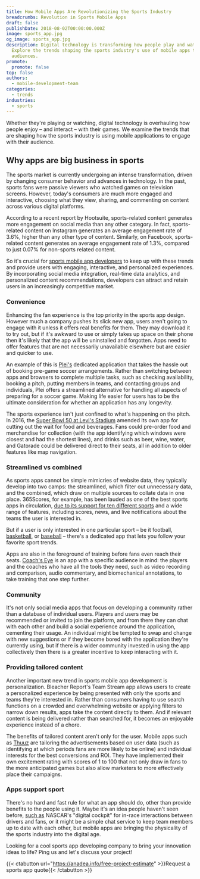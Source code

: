 ```yaml
---
title: How Mobile Apps Are Revolutionizing the Sports Industry
breadcrumbs: Revolution in Sports Mobile Apps
draft: false
publishDate: 2018-08-02T00:00:00.000Z
image: sports_app.jpg
og_image: sports_app.jpg
description: Digital technology is transforming how people play and watch games.
  Explore the trends shaping the sports industry's use of mobile apps to engage
  audiences.
promote:
  promote: false
top: false
authors:
  - mobile-development-team
categories:
  - trends
industries:
  - sports
---
```

Whether they're playing or watching, digital technology is overhauling how people enjoy – and interact – with their games. We examine the trends that are shaping how the sports industry is using mobile applications to engage with their audience.

## Why apps are big business in sports

The sports market is currently undergoing an intense transformation, driven by changing consumer behavior and advances in technology. In the past, sports fans were passive viewers who watched games on television screens. However, today's consumers are much more engaged and interactive, choosing what they view, sharing, and commenting on content across various digital platforms.

According to a recent report by Hootsuite, sports-related content generates more engagement on social media than any other category. In fact, sports-related content on Instagram generates an average engagement rate of 3.6%, higher than any other type of content. Similarly, on Facebook, sports-related content generates an average engagement rate of 1.3%, compared to just 0.07% for non-sports related content.

So it's crucial for <a href="https://anadea.info/solutions/sports-app-development" target="_blank">sports mobile app developers</a> to keep up with these trends and provide users with engaging, interactive, and personalized experiences. By incorporating social media integration, real-time data analytics, and personalized content recommendations, developers can attract and retain users in an increasingly competitive market.

### Convenience

Enhancing the fan experience is the top priority in the sports app design. However much a company pushes its slick new app, users aren't going to engage with it unless it offers real benefits for them. They may download it to try out, but if it's awkward to use or simply takes up space on their phone then it's likely that the app will be uninstalled and forgotten. Apps need to offer features that are not necessarily unavailable elsewhere but are easier and quicker to use.

An example of this is <a href="https://anadea.info/projects/plei" target="_blank">Plei's</a> dedicated application that takes the hassle out of booking pre-game soccer arrangements. Rather than switching between apps and browsers to complete multiple tasks, such as checking availability, booking a pitch, putting members in teams, and contacting groups and individuals, Plei offers a streamlined alternative for handling all aspects of preparing for a soccer game. Making life easier for users has to be the ultimate consideration for whether an application has any longevity.

The sports experience isn't just confined to what's happening on the pitch. In 2016, the <a href="https://www.mobilesportsreport.com/2016/01/confirmed-super-bowl-50-stadium-app-will-support-in-seat-food-and-beverage-delivery/" rel="nofollow" target="_blank">Super Bowl 50 at Levi's Stadium</a> amended its own app for cutting out the wait for food and beverages. Fans could pre-order food and merchandise for collection (with the app identifying which windows were closest and had the shortest lines), and drinks such as beer, wine, water, and Gatorade could be delivered direct to their seats, all in addition to older features like map navigation.

### Streamlined vs combined

As sports apps cannot be simple mimicries of website data, they typically develop into two camps: the streamlined, which filter out unnecessary data, and the combined, which draw on multiple sources to collate data in one place. 365Scores, for example, has been lauded as one of the best sports apps in circulation, <a href="https://blogs.systweak.com/2017/07/10-best-sports-apps-for-android/" rel="nofollow" target="_blank">due to its support for ten different sports</a> and a wide range of features, including scores, news, and live notifications about the teams the user is interested in.

But if a user is only interested in one particular sport – be it football, <a href="https://global.nba.com/nba-apps/index.html" target="_blank">basketball</a>, or <a href="https://www.mlb.com/apps/mlb-app" target="_blank">baseball</a> – there's a dedicated app that lets you follow your favorite sport trends.

Apps are also in the foreground of training before fans even reach their seats. <a href="https://downloads.tomsguide.com/Coach-s-Eye,0301-68957.html" rel="nofollow" target="_blank">Coach's Eye</a> is an app with a specific audience in mind: the players and the coaches who have all the tools they need, such as video recording and comparison, audio commentary, and biomechanical annotations, to take training that one step further.

### Community

It's not only social media apps that focus on developing a community rather than a database of individual users. Players and users may be recommended or invited to join the platform, and from there they can chat with each other and build a social experience around the application, cementing their usage. An individual might be tempted to swap and change with new suggestions or if they become bored with the application they're currently using, but if there is a wider community invested in using the app collectively then there is a greater incentive to keep interacting with it.

### Providing tailored content

Another important new trend in sports mobile app development is personalization. Bleacher Report's Team Stream app allows users to create a personalized experience by being presented with only the sports and teams they're interested in. Rather than consumers having to use search functions on a crowded and overwhelming website or applying filters to narrow down results, apps take the content directly to them. And if relevant content is being delivered rather than searched for, it becomes an enjoyable experience instead of a chore.

The benefits of tailored content aren't only for the user. Mobile apps such as <a href="http://www.thuuz.com/solutions/content-marketing-intelligence/" rel="nofollow" target="_blank">Thuuz</a> are tailoring the advertisements based on user data (such as identifying at which periods fans are more likely to be online) and individual interests for the best conversions and ROI. They have implemented their own excitement rating with scores of 1 to 100 that not only draw in fans to the more anticipated games but also allow marketers to more effectively place their campaigns.

### Apps support sport

There's no hard and fast rule for what an app should do, other than provide benefits to the people using it. Maybe it's an idea people haven't seen before, <a href="https://www.gsb.stanford.edu/insights/five-key-trends-are-driving-business-sports" target="_blank">such as</a> NASCAR's "digital cockpit" for in-race interactions between drivers and fans, or it might be a simple chat service to keep team members up to date with each other, but mobile apps are bringing the physicality of the sports industry into the digital age.

Looking for a cool sports app developing company to bring your innovation ideas to life? Ping us and let's discuss your project!

{{< ctabutton url="https://anadea.info/free-project-estimate" >}}Request a sports app quote{{< /ctabutton >}}
